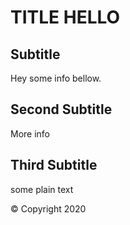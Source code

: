 # TITLE HELLO

## Subtitle

Hey some info bellow.

## Second Subtitle

More info

## Third Subtitle

some plain text

© Copyright 2020
